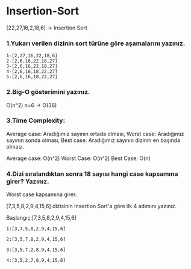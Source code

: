 # Insertion-Sort

[22,27,16,2,18,6] -> Insertion Sort

### 1.Yukarı verilen dizinin sort türüne göre aşamalarını yazınız.
```
1-[2,27,16,22,18,6]
2-[2,6,16,22,18,27]
3-[2,6,16,22,18,27]  
4-[2,6,16,18,22,27]
5-[2,6,16,18,22,27]  

```

### 2.Big-O gösterimini yazınız.

O(n^2)
n=6 -> O(36)

### 3.Time Complexity:

Average case: Aradığımız sayının ortada olması,
Worst case: Aradığımız sayının sonda olması,
Best case: Aradığımız sayının dizinin en başında olması.

Average case: O(n^2)
Worst Case: O(n^2)
Best Case: O(n)


### 4.Dizi sıralandıktan sonra 18 sayısı hangi case kapsamına girer? Yazınız.

Worst case kapsamına girer. 

[7,3,5,8,2,9,4,15,6] dizisinin Insertion Sort'a göre ilk 4 adımını yazınız.

Başlangıç:[7,3,5,8,2,9,4,15,6]
```
1:[3,7,5,8,2,9,4,15,6]

2:[3,5,7,8,2,9,4,15,6]

3:[3,5,7,2,8,9,4,15,6]

4:[3,5,2,7,8,9,4,15,6]

```
